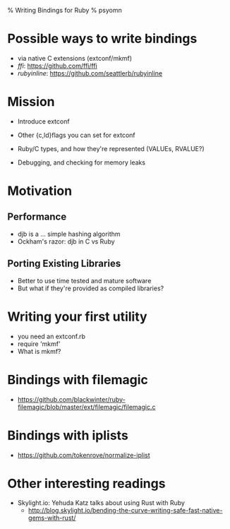 % Writing Bindings for Ruby
% psyomn

# Possible ways to write bindings
* via native C extensions (extconf/mkmf)
* *ffi*: https://github.com/ffi/ffi
* *rubyinline*: https://github.com/seattlerb/rubyinline

# Mission

* Introduce extconf

* Other {c,ld}flags you can set for extconf

* Ruby/C types, and how they're represented (VALUEs, RVALUE?)

* Debugging, and checking for memory leaks

# Motivation

## Performance
* djb is a ... simple hashing algorithm
* Ockham's razor: djb in C vs Ruby

## Porting Existing Libraries
* Better to use time tested and mature software
* But what if they're provided as compiled libraries?

# Writing your first utility
* you need an extconf.rb
* require 'mkmf'
* What is mkmf?

# Bindings with filemagic
* https://github.com/blackwinter/ruby-filemagic/blob/master/ext/filemagic/filemagic.c

# Bindings with iplists
* https://github.com/tokenrove/normalize-iplist

# Other interesting readings
* Skylight.io: Yehuda Katz talks about using Rust with Ruby
  * http://blog.skylight.io/bending-the-curve-writing-safe-fast-native-gems-with-rust/

<!--
/usr/lib64/ruby/site_ruby/2.2.0/rubygems/core_ext/kernel_require.rb:54:in
`require':
/home/psyomn/programming/architecture-notes/languages/ruby/bindings/src/example_b.so: undefined symbol: Init_example_b -
/home/psyomn/programming/architecture-notes/languages/ruby/bindings/src/example_b.so
(LoadError)
  from /usr/lib64/ruby/site_ruby/2.2.0/rubygems/core_ext/kernel_require.rb:54:in 
  `require'
    from test.rb:2:in `<main>'
-->
